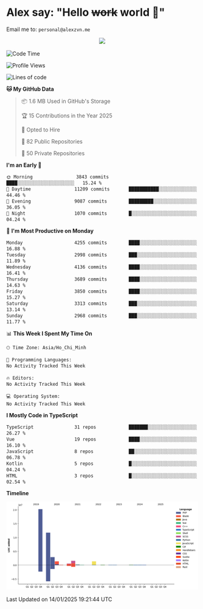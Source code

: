 # Alex say: "Hello ~~work~~ world 🐾"
Email me to: `personal@alexzvn.me`


<p align=center>
  <a href="https://skillicons.dev">
    <img src="https://skillicons.dev/icons?i=ts,js,php,nodejs,bun,vue,nuxt,react,svelte,tauri,laravel,rust,mongodb,docker,electron,redis,rabbitmq,tailwind,git,cloudflare,elysia,mysql,nginx,rollupjs,sentry,ubuntu,yarn,html,css,vite" />
  </a>
</p>

<!--START_SECTION:waka-->
![Code Time](http://img.shields.io/badge/Code%20Time-1%2C066%20hrs%2055%20mins-blue)

![Profile Views](http://img.shields.io/badge/Profile%20Views-1-blue)

![Lines of code](https://img.shields.io/badge/From%20Hello%20World%20I%27ve%20Written-40.6%20million%20lines%20of%20code-blue)

**🐱 My GitHub Data** 

> 📦 1.6 MB Used in GitHub's Storage 
 > 
> 🏆 15 Contributions in the Year 2025
 > 
> 💼 Opted to Hire
 > 
> 📜 82 Public Repositories 
 > 
> 🔑 50 Private Repositories 
 > 
**I'm an Early 🐤** 

```text
🌞 Morning                3843 commits        ████░░░░░░░░░░░░░░░░░░░░░   15.24 % 
🌆 Daytime                11209 commits       ███████████░░░░░░░░░░░░░░   44.46 % 
🌃 Evening                9087 commits        █████████░░░░░░░░░░░░░░░░   36.05 % 
🌙 Night                  1070 commits        █░░░░░░░░░░░░░░░░░░░░░░░░   04.24 % 
```
📅 **I'm Most Productive on Monday** 

```text
Monday                   4255 commits        ████░░░░░░░░░░░░░░░░░░░░░   16.88 % 
Tuesday                  2998 commits        ███░░░░░░░░░░░░░░░░░░░░░░   11.89 % 
Wednesday                4136 commits        ████░░░░░░░░░░░░░░░░░░░░░   16.41 % 
Thursday                 3689 commits        ████░░░░░░░░░░░░░░░░░░░░░   14.63 % 
Friday                   3850 commits        ████░░░░░░░░░░░░░░░░░░░░░   15.27 % 
Saturday                 3313 commits        ███░░░░░░░░░░░░░░░░░░░░░░   13.14 % 
Sunday                   2968 commits        ███░░░░░░░░░░░░░░░░░░░░░░   11.77 % 
```


📊 **This Week I Spent My Time On** 

```text
🕑︎ Time Zone: Asia/Ho_Chi_Minh

💬 Programming Languages: 
No Activity Tracked This Week

🔥 Editors: 
No Activity Tracked This Week

💻 Operating System: 
No Activity Tracked This Week
```

**I Mostly Code in TypeScript** 

```text
TypeScript               31 repos            ███████░░░░░░░░░░░░░░░░░░   26.27 % 
Vue                      19 repos            ████░░░░░░░░░░░░░░░░░░░░░   16.10 % 
JavaScript               8 repos             ██░░░░░░░░░░░░░░░░░░░░░░░   06.78 % 
Kotlin                   5 repos             █░░░░░░░░░░░░░░░░░░░░░░░░   04.24 % 
HTML                     3 repos             █░░░░░░░░░░░░░░░░░░░░░░░░   02.54 % 
```



**Timeline**

![Lines of Code chart](https://raw.githubusercontent.com/alexzvn/alexzvn/main/assets/bar_graph.png)


 Last Updated on 14/01/2025 19:21:44 UTC
<!--END_SECTION:waka-->
